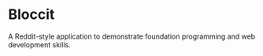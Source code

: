 # Bloccit

A Reddit-style application to demonstrate foundation programming and web development skills.

